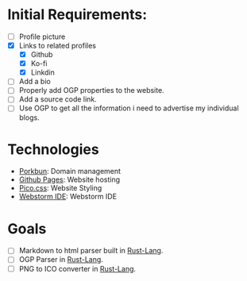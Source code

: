 # Initial Requirements:
- [ ] Profile picture
- [x] Links to related profiles
  - [x] Github
  - [x] Ko-fi
  - [x] Linkdin
- [ ] Add a bio
- [ ] Properly add OGP properties to the website.
- [ ] Add a source code link.
- [ ] Use OGP to get all the information i need to advertise my individual blogs.
# Technologies
- [Porkbun](https://porkbun.com/): Domain management
- [Github Pages](https://pages.github.com): Website hosting
- [Pico.css](https://picocss.com): Website Styling
- [Webstorm IDE](https://www.jetbrains.com/webstorm/): Webstorm IDE
# Goals
- [ ] Markdown to html parser built in [Rust-Lang](https://www.rust-lang.org).
- [ ] OGP Parser in [Rust-Lang](https://www.rust-lang.org).
- [ ] PNG to ICO converter in [Rust-Lang](https://www.rust-lang.org).